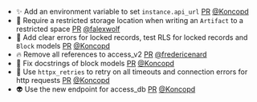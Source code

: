 - ✨ Add an environment variable to set `instance.api_url` [PR](https://github.com/laminlabs/lamindb-setup/pull/1157) [@Koncopd](https://github.com/Koncopd)
- 🐛 Require a restricted storage location when writing an `Artifact` to a restricted space [PR](https://github.com/laminlabs/lamindb/pull/3139) [@falexwolf](https://github.com/falexwolf)
- 🚸 Add clear errors for locked records, test RLS for locked records and `Block` models [PR](https://github.com/laminlabs/lamindb/pull/3131) [@Koncopd](https://github.com/Koncopd)
- 🔥 Remove all references to access_v2 [PR](https://github.com/laminlabs/lamindb-setup/pull/1141) [@fredericenard](https://github.com/fredericenard)
- 📝 Fix docstrings of block models [PR](https://github.com/laminlabs/lamindb/pull/3138) [@Koncopd](https://github.com/Koncopd)
- 🐛  Use `httpx_retries` to retry on all timeouts and connection errors for http requests [PR](https://github.com/laminlabs/lamindb-setup/pull/1156) [@Koncopd](https://github.com/Koncopd)
- 👽️ Use the new endpoint for access_db [PR](https://github.com/laminlabs/lamindb-setup/pull/1155) [@Koncopd](https://github.com/Koncopd)
